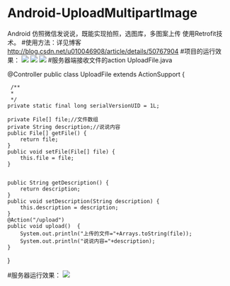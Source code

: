 # Android-UploadMultipartImage
Android 仿照微信发说说，既能实现拍照，选图库，多图案上传 使用Retrofit技术。
#使用方法：详见博客
http://blog.csdn.net/u010046908/article/details/50767904
#项目的运行效果：
![](https://github.com/lidong1665/Android-UploadMultipartImage/blob/master/image/QQ%E5%9B%BE%E7%89%8720160229164310.jpg)
![](https://github.com/lidong1665/Android-UploadMultipartImage/blob/master/image/QQ%E5%9B%BE%E7%89%8720160229164301.jpg)
![](https://github.com/lidong1665/Android-UploadMultipartImage/blob/master/image/QQ%E5%9B%BE%E7%89%8720160229164252.jpg)
#服务器端接收文件的action
UploadFile.java

@Controller
public class UploadFile extends  ActionSupport {
	
     /**
	 * 
	 */
	private static final long serialVersionUID = 1L;

	private File[] file;//文件数组
	private String description;//说说内容
	public File[] getFile() {
		return file;
	}
	public void setFile(File[] file) {
		this.file = file;
	}
	
	
	public String getDescription() {
		return description;
	}
	public void setDescription(String description) {
		this.description = description;
	}
	@Action("/upload")
	public void upload()  {
		System.out.println("上传的文件="+Arrays.toString(file));
		System.out.println("说说内容="+description);
	}
	
	
	
}


#服务器运行效果：
![](https://github.com/lidong1665/Android-UploadMultipartImage/blob/master/image/QQ%E5%9B%BE%E7%89%8720160229164448.png)



